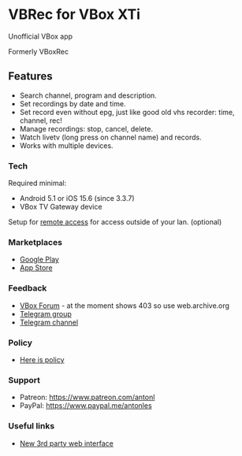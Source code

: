 # VBRec for VBox XTi
  Unofficial VBox app
  
  Formerly VBoxRec

## Features

  - Search channel, program and description.
  - Set recordings by date and time.
  - Set record even without epg, just like good old vhs recorder: time, channel, rec!
  - Manage recordings: stop, cancel, delete.
  - Watch livetv (long press on channel name) and records.
  - Works with multiple devices.
  
### Tech

  Required minimal: 
   - Android 5.1 or iOS 15.6 (since 3.3.7)
   - VBox TV Gateway device
  
  Setup for [remote access](http://community.vboxcomm.com/viewtopic.php?f=12&t=5) for access outside of your lan. (optional)

### Marketplaces

  - [Google Play](https://play.google.com/store/apps/details?id=com.mejsoftware.vbox_recorder)
  - [App Store](https://apps.apple.com/us/app/vbrec-for-vbox-xti/id1477864986)
  

### Feedback

  - [VBox Forum](http://community.vboxcomm.com/viewtopic.php?f=14&t=525) - at the moment shows 403 so use web.archive.org
  - [Telegram group](http://t.me/vboxcomm_chat)
  - [Telegram channel](http://t.me/vboxcomm)
  
### Policy

  - [Here is policy](https://github.com/mejgun/vbr/blob/master/POLICY.md)
  
### Support
  - Patreon: https://www.patreon.com/antonl
  - PayPal: https://www.paypal.me/antonles


### Useful links
  - [New 3rd party web interface](https://github.com/MymsMan/vbox_webif)


